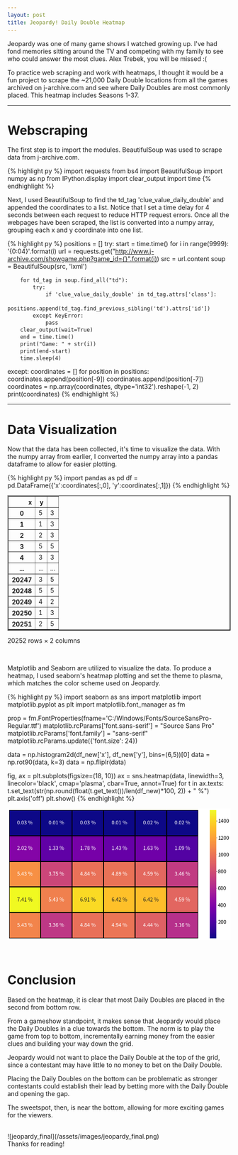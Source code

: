 ```yaml
---
layout: post
title: Jeopardy! Daily Double Heatmap
---
```


Jeopardy was one of many game shows I watched growing up. I've had fond memories sitting around the TV and competing with my family to see who could answer the most clues. Alex Trebek, you will be missed :(

To practice web scraping and work with heatmaps, I thought it would be a fun project to scrape the ~21,000 Daily Double locations from all the games archived on j-archive.com and see where Daily Doubles are most commonly placed. This heatmap includes Seasons 1-37.

-----

# Webscraping

The first step is to import the modules. BeautifulSoup was used to scrape data from j-archive.com.

{% highlight py %}
import requests
from bs4 import BeautifulSoup
import numpy as np
from IPython.display import clear_output
import time
{% endhighlight %}

Next, I used BeautifulSoup to find the td_tag 'clue_value_daily_double' and appended the coordinates to a list. Notice that I set a time delay for 4 seconds between each request to reduce HTTP request errors. Once all the webpages have been scraped, the list is converted into a numpy array, grouping each x and y coordinate into one list.

{% highlight py %}
positions = []
try:
    start = time.time()
    for i in range(9999):
        '{0:04}'.format(i)
        url = requests.get("http://www.j-archive.com/showgame.php?game_id={}".format(i))
        src = url.content
        soup = BeautifulSoup(src, 'lxml')

        for td_tag in soup.find_all("td"):
            try:
                if 'clue_value_daily_double' in td_tag.attrs['class']:
                    positions.append(td_tag.find_previous_sibling('td').attrs['id'])
            except KeyError:
                pass
        clear_output(wait=True)
        end = time.time()
        print("Game: " + str(i))
        print(end-start)
        time.sleep(4)
except:
    coordinates = []
    for position in positions:
        coordinates.append(position[-9])
        coordinates.append(position[-7])
    coordinates = np.array(coordinates, dtype='int32').reshape(-1, 2)
    print(coordinates)
{% endhighlight %}

---

# Data Visualization

Now that the data has been collected, it's time to visualize the data. With the numpy array from earlier, I converted the numpy array into a pandas dataframe to allow for easier plotting.

{% highlight py %}
import pandas as pd
df = pd.DataFrame({'x':coordinates[:,0], 'y':coordinates[:,1]})
{% endhighlight %}

<div>
<style scoped>
    .dataframe tbody tr th:only-of-type {
        vertical-align: middle;
    }

    .dataframe tbody tr th {
        vertical-align: top;
    }

    .dataframe thead th {
        text-align: right;
    }
</style>
<table border="2" class="dataframe">
  <thead>
    <tr style="text-align: left;">
      <th>x</th>
      <th>y</th>
      <th></th>
    </tr>
  </thead>
  <tbody>
    <tr>
      <th>0</th>
      <td>5</td>
      <td>3</td>
    </tr>
    <tr>
      <th>1</th>
      <td>1</td>
      <td>3</td>
    </tr>
    <tr>
      <th>2</th>
      <td>2</td>
      <td>3</td>
    </tr>
    <tr>
      <th>3</th>
      <td>5</td>
      <td>5</td>
    </tr>
    <tr>
      <th>4</th>
      <td>3</td>
      <td>3</td>
    </tr>
    <tr>
      <th>...</th>
      <td>...</td>
      <td>...</td>
    </tr>
    <tr>
      <th>20247</th>
      <td>3</td>
      <td>5</td>
    </tr>
    <tr>
      <th>20248</th>
      <td>5</td>
      <td>5</td>
    </tr>
    <tr>
      <th>20249</th>
      <td>4</td>
      <td>2</td>
    </tr>
    <tr>
      <th>20250</th>
      <td>1</td>
      <td>3</td>
    </tr>
    <tr>
      <th>20251</th>
      <td>2</td>
      <td>5</td>
    </tr>
  </tbody>
</table>
<p>20252 rows × 2 columns</p>
</div>

<br />

Matplotlib and Seaborn are utilized to visualize the data. To produce a heatmap, I used seaborn's heatmap plotting and set the theme to plasma, which matches the color scheme used on Jeopardy.

{% highlight py %}
import seaborn as sns
import matplotlib
import matplotlib.pyplot as plt
import matplotlib.font_manager as fm

prop = fm.FontProperties(fname='C:/Windows/Fonts/SourceSansPro-Regular.ttf')
matplotlib.rcParams['font.sans-serif'] = "Source Sans Pro"
matplotlib.rcParams['font.family'] = "sans-serif"
matplotlib.rcParams.update({'font.size': 24})

data = np.histogram2d(df_new['x'], df_new['y'], bins=(6,5))[0]
data = np.rot90(data, k=3)
data = np.fliplr(data)


fig, ax = plt.subplots(figsize=(18, 10))
ax = sns.heatmap(data, linewidth=3, linecolor='black', cmap='plasma', cbar=True, annot=True)
for t in ax.texts:
    t.set_text(str(np.round(float(t.get_text())/len(df_new)*100, 2)) + " %")
plt.axis('off')
plt.show()
{% endhighlight %}

![jeopardy_raw](/assets/images/jeopardy_raw.png)

<br/>

# Conclusion

Based on the heatmap, it is clear that most Daily Doubles are placed in the second from bottom row. 

From a gameshow standpoint, it makes sense that Jeopardy would place the Daily Doubles in a clue towards the bottom. The norm is to play the game from top to bottom, incrementally earning money from the easier clues and building your way down the grid. 

Jeopardy would not want to place the Daily Double at the top of the grid, since a contestant may have little to no money to bet on the Daily Double. 

Placing the Daily Doubles on the bottom can be problematic as stronger contestants could establish their lead by betting more with the Daily Double and opening the gap. 

The sweetspot, then, is near the bottom, allowing for more exciting games for the viewers.

<br/>
![jeopardy_final](/assets/images/jeopardy_final.png)

<br/>
Thanks for reading!